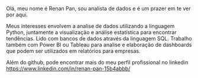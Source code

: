Olá, meu nome é Renan Pan, sou analista de dados e é um prazer em te ver por aqui.

Meus interesses envolvem a analise de dados utilizando a linguagem Python, juntamente a visualização e análise estatística para encontrar tendências. Lido com bancos de dados através da linguagem SQL. Trabalho também com Power BI ou Tableau para analise e elaboração de dashboards que podem ser utilizados em relatórios para empresas.

Além do github, pode encontrar mais do meu perfil profissional no linkedin https://www.linkedin.com/in/renan-pan-15b4abbb/


<!---
renanpan/renanpan is a ✨ special ✨ repository because its `README.md` (this file) appears on your GitHub profile.
You can click the Preview link to take a look at your changes.
--->
